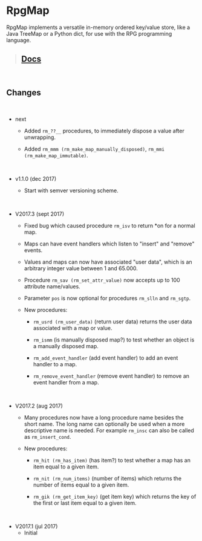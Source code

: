 # RpgMap

RpgMap implements a versatile in-memory ordered key/value store, like a Java TreeMap or
a Python dict, for use with the RPG programming language.

>## [Docs](http://erps.me/RpgMap/Docs/index.html)

<br>

## Changes

<br>

* next
  
  * Added <code>rm_??__</code> procedures, to immediately dispose a value after unwrapping.
  
  * Added <code>rm_mmm (rm_make_map_manually_disposed)</code>, <code>rm_mmi (rm_make_map_immutable)</code>.

<br>

* v1.1.0 (dec 2017)
  
  * Start with semver versioning scheme.

<br>

* V2017.3 (sept 2017)

  * Fixed bug which caused procedure <code>rm_isv</code> to return *on for a normal map.
  
  * Maps can have event handlers which listen to "insert" and "remove" events.

  * Values and maps can now have associated "user data", which is an arbitrary integer value between 1 and 65.000.
  
  * Procedure <code>rm_sav (rm_set_attr_value)</code> now accepts up to 100 attribute name/values.
  
  * Parameter <code>pos</code> is now optional for procedures <code>rm_slln</code> and <code>rm_sgtp</code>.

  * New procedures:
    * <code>rm_usrd (rm_user_data)</code> (return user data) returns the user data associated with a map or value.
    
    * <code>rm_ismm</code> (is manually disposed map?) to test whether an object is a manually disposed map.
    
    * <code>rm_add_event_handler</code> (add event handler) to add an event handler to a map.
    
    * <code>rm_remove_event_handler</code> (remove event handler) to remove an event handler from a map.

<br>

* V2017.2 (aug 2017)
  
  * Many procedures now have a long procedure name besides the short name. The long name
  can optionally be used when a more descriptive name is needed. For example <code>rm_insc</code>
  can also be called as <code>rm_insert_cond</code>.
    
  * New procedures:
    * <code>rm_hit (rm_has_item)</code> (has item?) to test whether a map has an item
    equal to a given item.
    
    * <code>rm_nit (rm_num_items)</code> (number of items) which returns the number of items
  equal to a given item.
  
    * <code>rm_gik (rm_get_item_key)</code> (get item key) which returns the key of the first or last item
  equal to a given item.

<br>

* V2017.1 (jul 2017)
  * Initial
